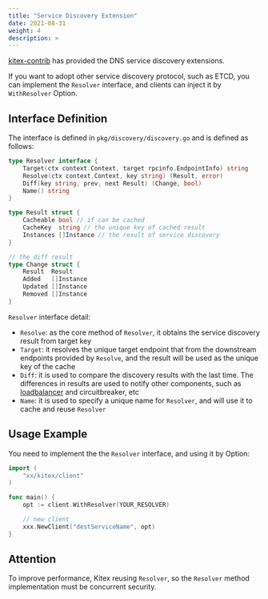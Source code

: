 ```yaml
---
title: "Service Discovery Extension"
date: 2021-08-31
weight: 4
description: >
---
```


[kitex-contrib](https://github.com/kitex-contrib/resolver-dns) has provided the DNS service discovery extensions.

If you want to adopt other service discovery protocol, such as ETCD, you can implement the `Resolver` interface, and clients can inject it by `WithResolver` Option.

## Interface Definition

The interface is defined in `pkg/discovery/discovery.go` and is defined as follows:

```go
type Resolver interface {
    Target(ctx context.Context, target rpcinfo.EndpointInfo) string
    Resolve(ctx context.Context, key string) (Result, error)
    Diff(key string, prev, next Result) (Change, bool)
    Name() string
}

type Result struct {
    Cacheable bool // if can be cached
    CacheKey  string // the unique key of cached result
    Instances []Instance // the result of service discovery
}

// the diff result
type Change struct {
    Result  Result
    Added   []Instance
    Updated []Instance
    Removed []Instance
}
```

`Resolver` interface detail:

- `Resolve`: as the core method of `Resolver`, it obtains the service discovery result from target key
- `Target`:   it resolves the unique target endpoint that from the downstream endpoints provided by `Resolve`, and the result will be used as the unique key of the cache
- `Diff`:  it is used to compare  the discovery results with the last time. The differences in results are used to notify other components, such as [loadbalancer](../../basic-feature/loadbalance) and circuitbreaker, etc
- `Name`:  it is used to specify a unique name for `Resolver`, and will use it to cache and reuse `Resolver`

## Usage Example

You need to implement the the `Resolver` interface, and using it by Option:

```go
import (
    "xx/kitex/client"
)

func main() {
    opt := client.WithResolver(YOUR_RESOLVER)

    // new client
    xxx.NewClient("destServiceName", opt)
}
```

## Attention

To improve performance,  Kitex reusing `Resolver`, so the `Resolver` method implementation must be concurrent security.

